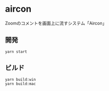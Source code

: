 # aircon
Zoomのコメントを画面上に流すシステム「Aircon」

## 開発

```
yarn start
```

## ビルド

```
yarn build:win
yarn build:mac
```